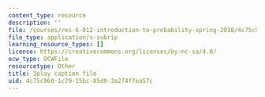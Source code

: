 ```yaml
---
content_type: resource
description: ''
file: /courses/res-6-012-introduction-to-probability-spring-2018/4c75c9601c7915bc85d93a274f7ea57c_Yh5bR7X3ch8.srt
file_type: application/x-subrip
learning_resource_types: []
license: https://creativecommons.org/licenses/by-nc-sa/4.0/
ocw_type: OCWFile
resourcetype: Other
title: 3play caption file
uid: 4c75c960-1c79-15bc-85d9-3a274f7ea57c
---
```

